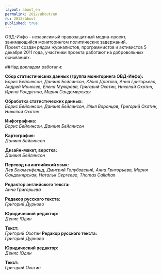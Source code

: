 ```yaml
---
layout: about_en
permalink: 2012/about/en
ru: 2012/about
published: true
---
```


ОВД-Инфо - независимый правозащитный медиа-проект, занимающийся мониторингом политических задержаний.  
Проект создан рядом журналистов, программистов и активистов 5 декабря 2011 года, участники проекта работают на добровольных основаниях.  

##Над докладом работали:

**Сбор статистических данных (группа мониторинга ОВД-Инфо):**  
*Борис Бейлинсон, Даниил Бейлинсон, Юлия Дрогова, Анна Григорьева, Андрей Моисеев, Елена Мулярова, Григорий Охотин, Николай Охотин, Ирина Ролдугина, Мария Сандомирская*

**Обработка статистических данных:**  
*Борис Бейлинсон, Даниил Бейлинсон, Илья Воронцов, Григорий Охотин, Николай Охотин*

**Инфографика:**  
*Борис Бейлинсон, Даниил Бейлинсон*

**Картография:**  
*Даниил Бейлинсон*

**Дизайн-макет, верстка:**  
*Даниил Бейлинсон*

**Перевод на английский язык:**  
*Лев Блюменфельд, Дмитрий Голубовский, Анна Григорьева, Мария Сандомирская, Наталья Сергеева, Thomas Callahan*

**Редактор английского текста:**  
*Анна Григорьева*

**Редакор русского текста:**  
*Григорий Дурново*

**Юридический редактор:**  
*Денис Юдин*

**Текст:**  
*Григорий Охотин*
**Редакор русского текста:**  
*Григорий Дурново*

**Юридический редактор:**  
*Денис Юдин*

**Текст:**  
*Григорий Охотин*